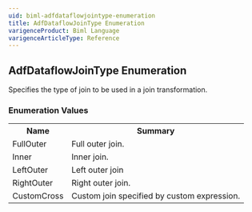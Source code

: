 ```yaml
---
uid: biml-adfdataflowjointype-enumeration
title: AdfDataflowJoinType Enumeration
varigenceProduct: Biml Language
varigenceArticleType: Reference
---
```


## AdfDataflowJoinType Enumeration<div class="LanguageSummary"><div class ="SummaryItem">Specifies the type of join to be used in a join transformation.</div></div><div class="EnumValueGroup">### Enumeration Values<table id="EnumValue" class="MemberList"><tbody><tr><th class="MemberNameColumnHeader">Name</th><th class="MemberSummaryColumnHeader">Summary</th></tr><tr class="cd0"><td class="MemberName">FullOuter</td><td class="MemberSummary"><div class ="SummaryItem">Full outer join.</div> </td></tr><tr class="cd1"><td class="MemberName">Inner</td><td class="MemberSummary"><div class ="SummaryItem">Inner join.</div> </td></tr><tr class="cd0"><td class="MemberName">LeftOuter</td><td class="MemberSummary"><div class ="SummaryItem">Left outer join</div> </td></tr><tr class="cd1"><td class="MemberName">RightOuter</td><td class="MemberSummary"><div class ="SummaryItem">Right outer join.</div> </td></tr><tr class="cd0"><td class="MemberName">CustomCross</td><td class="MemberSummary"><div class ="SummaryItem">Custom join specified by custom expression.</div> </td></tr></tbody></table></div>